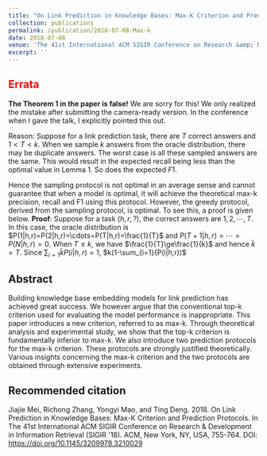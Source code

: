 ```yaml
---
title: "On Link Prediction in Knowledge Bases: Max-K Criterion and Prediction Protocols"
collection: publications
permalink: /publication/2018-07-08-Max-k
date: 2018-07-08
venue: 'The 41st International ACM SIGIR Conference on Research &amp; Development in Information Retrieval'
excerpt: ''
---
```


## <span style="color:red">Errata</span>
**The Theorem 1 in the paper is false!** We are sorry for this! We only realized the mistake after submitting the camera-ready version. In the conference when I gave the talk, I explicitly pointed this out.

Reason: Suppose for a link prediction task, there are $T$ correct answers and $1<T<k$. When we sample $k$ answers from the oracle distribution, there may be duplicate answers. The worst case is all these sampled answers are the same. This would result in the expected recall being less than the optimal value in Lemma 1. So does the expected $F1$.

Hence the sampling protocol is not optimal in an average sense and cannot guarantee that when a model is optimal, it will achieve the theoretical max-k precision, recall and F1 using this protocol. However, the greedy protocol, derived from the sampling protocol, is optimal. To see this, a proof is given below.
**Proof**: Suppose for a task $(h, r, ?)$, the correct answers are $1,2,\cdots,T$. In this case, the oracle distribution is $P(1|h,r)=P(2|h,r)=\cdots=P(T|h,r)=\frac{1}{T}$ and $P(T+1|h,r)=\cdots=P(N|h,r)=0$. When $T\le k$, we have $\frac{1}{T}\ge\frac{1}{k}$ and hence $\tilde{k}=T$. Since $\sum_{i=1}{\tilde{k}}P(i|h,r)=1$, $k(1-\sum_{i=1}{P(i|h,r))$


## Abstract

Building knowledge base embedding models for link prediction has achieved great success. We however argue that the conventional top-k criterion used for evaluating the model performance is inappropriate. This paper introduces a new criterion, referred to as max-k. Through theoretical analysis and experimental study, we show that the top-k criterion is fundamentally inferior to max-k. We also introduce two prediction protocols for the max-k criterion. These protocols are strongly justified theoretically. Various insights concerning the max-k criterion and the two protocols are obtained through extensive experiments.

## Recommended citation

Jiajie Mei, Richong Zhang, Yongyi Mao, and Ting Deng. 2018. On Link Prediction in Knowledge Bases: Max-K Criterion and Prediction Protocols. In The 41st International ACM SIGIR Conference on Research &amp; Development in Information Retrieval (SIGIR &apos;18). ACM, New York, NY, USA, 755-764. DOI: https://doi.org/10.1145/3209978.3210029


